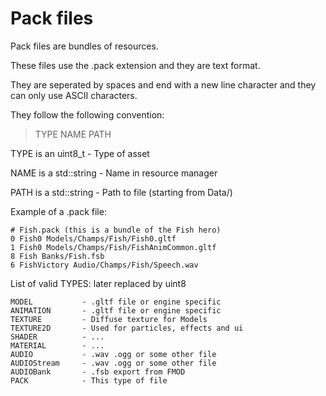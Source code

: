 # Pack files

Pack files are bundles of resources.

These files use the .pack extension and they are text format.

They are seperated by spaces and end with a new line character and they can only use ASCII characters.


They follow the following convention:

> TYPE NAME PATH

TYPE is an uint8_t - Type of asset

NAME is a std::string - Name in resource manager

PATH is a std::string - Path to file (starting from Data/)

Example of a .pack file:
```
# Fish.pack (this is a bundle of the Fish hero)
0 Fish0 Models/Champs/Fish/Fish0.gltf
1 Fish0 Models/Champs/Fish/FishAnimCommon.gltf
8 Fish Banks/Fish.fsb
6 FishVictory Audio/Champs/Fish/Speech.wav
```

List of valid TYPES: later replaced by uint8
```
MODEL           - .gltf file or engine specific
ANIMATION       - .gltf file or engine specific
TEXTURE         - Diffuse texture for Models
TEXTURE2D       - Used for particles, effects and ui
SHADER          - ...
MATERIAL        - ...
AUDIO           - .wav .ogg or some other file
AUDIOStream     - .wav .ogg or some other file
AUDIOBank       - .fsb export from FMOD
PACK            - This type of file
```